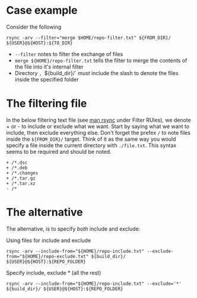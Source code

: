 # Case example
Consider the following

```
rsync -arv --filter="merge $HOME/repo-filter.txt" ${FROM_DIR}/ ${USER}@${HOST}:${TO_DIR}
```

* `--filter` notes to filter the exchange of files
* `merge ${HOME}/repo-filter.txt` tells the filter to merge the contents of the file into it's internal filter
* Directory `, `${build_dir}/` _must_ include the slash to denote the files inside the specified folder

# The filtering file

In the below filtering text file (see [man rsync](http://linux.die.net/man/1/rsync) under Filter RUles), we denote + or - to include or exclude what we want. Start by saying what we want to include, then exclude everything else. Don't forget the prefex `/` to note files inside the `${FROM_DIR}/` target. Think of it as the same way you would specify a file inside the current directory with `./file.txt`. This syntax seems to be required and should be noted.

```
+ /*.dsc
+ /*.deb
+ /*.changes
+ /*.tar.gz
+ /*.tar.xz
- /*
```

# The alternative
The alternative, is to specify _both_ include and exclude:

Using files for include and exclude
```
rsync -arv --include-from="${HOME}/repo-include.txt" --exclude-from="${HOME}/repo-exclude.txt" ${build_dir}/ ${USER}@${HOST}:${REPO_FOLDER}
```

Specify include, exclude * (all the rest)
```
rsync -arv --include-from="${HOME}/repo-include.txt" --exclude='*' ${build_dir}/ ${USER}@${HOST}:${REPO_FOLDER}
```
